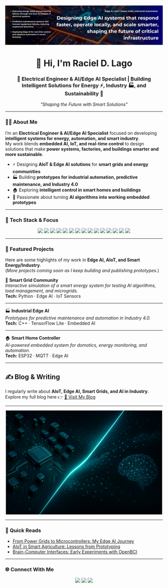 <!-- BANNER -->
<p align="center">
  <img src="assets/banner.png" alt="Raciel D. Lago — AI & Edge AI Engineer"/>
</p>

<h1 align="center">👋 Hi, I'm Raciel D. Lago</h1>
<h3 align="center">
  🚀 Electrical Engineer & AI/Edge AI Specialist | Building Intelligent Solutions for Energy ⚡, Industry 🏭, and Sustainability 🌱
</h3>

<p align="center">
  <em>"Shaping the Future with Smart Solutions"</em>
</p>

---

### 👨‍💻 About Me

I’m an **Electrical Engineer & AI/Edge AI Specialist** focused on developing **intelligent systems for energy, automation, and smart industry**.  
My work blends **embedded AI, IoT, and real-time control** to design solutions that make **power systems, factories, and buildings smarter and more sustainable**.

- ⚡ Designing **AIoT & Edge AI solutions** for **smart grids and energy communities**  
- 🏭 Building **prototypes for industrial automation, predictive maintenance, and Industry 4.0**  
- 🏠 Exploring **intelligent control in smart homes and buildings**  
- 🔧 Passionate about turning **AI algorithms into working embedded prototypes**  
<!-- - 🌍 Open to collaborations & opportunities in the Netherlands (remote or relocation) -->

---

### 🧠 Tech Stack & Focus

<p align="center">
  <!-- Languages -->
  <img src="https://img.shields.io/badge/-Python-3776AB?style=flat&logo=python&logoColor=white" />
  <img src="https://img.shields.io/badge/-C/C++-00599C?style=flat&logo=c%2B%2B&logoColor=white" />
  <img src="https://img.shields.io/badge/-MATLAB-0076A8?style=flat&logo=mathworks&logoColor=white" />

  <!-- AI & ML -->
  <img src="https://img.shields.io/badge/-TensorFlow-FF6F00?style=flat&logo=tensorflow&logoColor=white" />
  <img src="https://img.shields.io/badge/-PyTorch-EE4C2C?style=flat&logo=pytorch&logoColor=white" />
  <img src="https://img.shields.io/badge/-Scikit--Learn-F7931E?style=flat&logo=scikitlearn&logoColor=white" />
  <!-- <img src="https://img.shields.io/badge/-ONNX-005CED?style=flat&logo=onnx&logoColor=white" /> -->

  <!-- Embedded & IoT -->
  <img src="https://img.shields.io/badge/-Nordic Semiconductors-00A9E0?style=flat&logo=nordicsemiconductor&logoColor=white" />
  <img src="https://img.shields.io/badge/-ESP32-000000?style=flat&logo=espressif&logoColor=white" />
  <img src="https://img.shields.io/badge/-Raspberry%20Pi-A22846?style=flat&logo=raspberrypi&logoColor=white" />
  <img src="https://img.shields.io/badge/-Arduino-00979D?style=flat&logo=arduino&logoColor=white" />
  <img src="https://img.shields.io/badge/-Edge%20AI-76B900?style=flat&logo=nvidia&logoColor=white" />
  <img src="https://img.shields.io/badge/-AIoT-00A67E?style=flat&logo=cloudflare&logoColor=white" />

  <!-- Energy & Industry -->
  <img src="https://img.shields.io/badge/-Smart%20Grids-FFB400?style=flat&logo=siemens&logoColor=white" />
  <img src="https://img.shields.io/badge/-Smart Industry-0078D7?style=flat&logo=rockwellautomation&logoColor=white" />
  <img src="https://img.shields.io/badge/-Home Automation-6DB33F?style=flat&logo=homeassistant&logoColor=white" />

  <!-- Tools & DevOps -->
  <!-- <img src="https://img.shields.io/badge/-Git-F05032?style=flat&logo=git&logoColor=white" />
  <img src="https://img.shields.io/badge/-Docker-2496ED?style=flat&logo=docker&logoColor=white" />
  <img src="https://img.shields.io/badge/-Linux-FCC624?style=flat&logo=linux&logoColor=black" />
  <img src="https://img.shields.io/badge/-VS%20Code-007ACC?style=flat&logo=visualstudiocode&logoColor=white" /> -->
</p>

<!-- **Core:** Python, C/C++, MATLAB  
**AI & ML:** TensorFlow, PyTorch, Scikit-learn, ONNX  
**Embedded & IoT:** ESP32, nRF52, Raspberry Pi, Arduino, Edge AI, AIoT  
**Energy & Industry:** Smart Grids, Industrial Automation, Domotics  
**Tools:** Git, Docker, Linux, VS Code  -->

---

### 🚀 Featured Projects  

Here are some highlights of my work in **Edge AI, AIoT, and Smart Energy/Industry**.  
(*More projects coming soon as I keep building and publishing prototypes.*)  

🔋 **Smart Grid Community**  
*Interactive simulation of a smart energy system for testing AI algorithms, load management, and microgrids.*  
**Tech:** Python · Edge AI · IoT Sensors  

---

🏭 **Industrial Edge AI**  
*Prototypes for predictive maintenance and automation in Industry 4.0.*  
**Tech:** C++ · TensorFlow Lite · Embedded AI  

---

🏠 **Smart Home Controller**  
*AI-powered embedded system for domotics, energy monitoring, and automation.*  
**Tech:** ESP32 · MQTT · Edge AI  

<!-- Cards con imágenes (el más atractivo)

Puedes usar imágenes (mockups, diagramas, capturas) dentro de cada card. Ejemplo: -->
<!-- ### 🚀 Featured Projects  

<p align="center">
  <img src="assets/smartgrid.png" alt="Smart Grid Project" width="600"/>
</p>

**🔋 Smart Grid Community**  
*Interactive simulation of a smart energy system for testing AI algorithms, load management, and microgrids.*  
**Tech:** Python · Edge AI · IoT Sensors  

---

<p align="center">
  <img src="assets/industrial.png" alt="Industrial AI Project" width="600"/>
</p>

**🏭 Industrial Edge AI**  
*Prototypes for predictive maintenance and automation in Industry 4.0.*  
**Tech:** C++ · TensorFlow Lite · Embedded AI  -->
---

## ✍️ Blog & Writing  

I regularly write about **AIoT, Edge AI, Smart Grids, and AI in Industry**.  
Explore my full blog here 👉 [🔗 Visit My Blog](https://attheedge.super.site/)  

---

<div align="center">
  
  <a href="https://attheedge.super.site/" target="_blank">
    <img src="assets/blog-preview.png" alt="Blog Preview" width="500px" />
  </a>

</div>

---

### 📌 Quick Reads
- [From Power Grids to Microcontrollers: My Edge AI Journey](https://yourbloglink.super.site/edge-ai-journey)  
- [AIoT in Smart Agriculture: Lessons from Prototyping](https://yourbloglink.super.site/smart-agriculture)  
- [Brain-Computer Interfaces: Early Experiments with OpenBCI](https://yourbloglink.super.site/bci-experiments)  

---

### 🌐 Connect With Me

<p align="center">
  <a href="https://www.linkedin.com/in/racieldavid/"><img src="https://img.shields.io/badge/-LinkedIn-0077B5?style=flat&logo=linkedin&logoColor=white" /></a>
  <a href="mailto:raciel@email.com"><img src="https://img.shields.io/badge/-Email-D14836?style=flat&logo=gmail&logoColor=white" /></a>
  <a href="https://racieldavid.github.io"><img src="https://img.shields.io/badge/-Portfolio-000000?style=flat&logo=github&logoColor=white" /></a>
</p>

